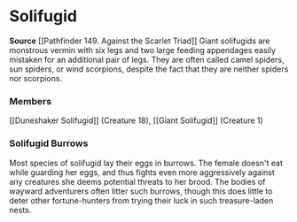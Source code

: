 ﻿---
creature_family: Solifugid
id: '114'
name: Solifugid
rarity: Common
source: '[[DATABASE/source/Pathfinder 149. Against the Scarlet Triad|Pathfinder #149:
  Against the Scarlet Triad]]'
trait: null
type: Creature Family

---
# Solifugid

**Source** [[Pathfinder 149. Against the Scarlet Triad]]
Giant solifugids are monstrous vermin with six legs and two large feeding appendages easily mistaken for an additional pair of legs. They are often called camel spiders, sun spiders, or wind scorpions, despite the fact that they are neither spiders nor scorpions.

### Members

[[Duneshaker Solifugid]] (Creature 18), [[Giant Solifugid]] (Creature 1)

###  Solifugid Burrows

Most species of solifugid lay their eggs in burrows. The female doesn't eat while guarding her eggs, and thus fights even more aggressively against any creatures she deems potential threats to her brood. The bodies of wayward adventurers often litter such burrows, though this does little to deter other fortune-hunters from trying their luck in such treasure-laden nests.
